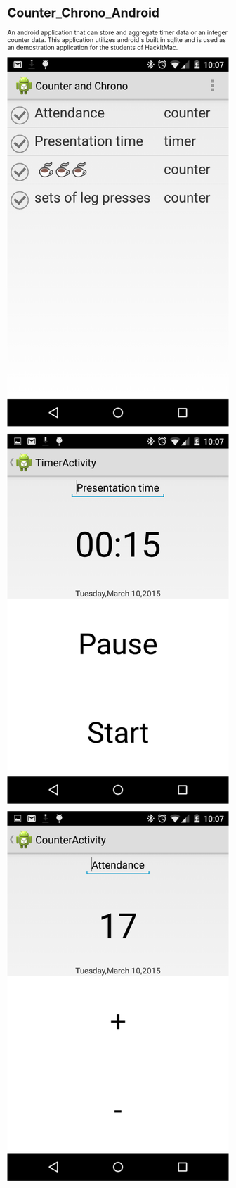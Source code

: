 Counter_Chrono_Android
======================

An android application that can store and aggregate timer data or an integer counter data. This application utilizes android's built in sqlite and is used as an demostration application for the students of HackItMac.

![Screen Shot](/counter_and_chrono.png "The main activity of the application")


![Screen Shot](/timer.png "The timer of the application")


![Screen Shot](/counter.png "The counter of the application")
